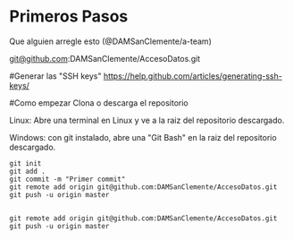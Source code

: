 # Primeros Pasos
Que alguien arregle esto (@DAMSanClemente/a-team)


git@github.com:DAMSanClemente/AccesoDatos.git



#Generar las "SSH keys"
https://help.github.com/articles/generating-ssh-keys/


#Como empezar
Clona o descarga el repositorio

Linux: Abre una terminal en Linux y ve a la raiz del repositorio descargado.

Windows: con git instalado, abre una "Git Bash" en la raiz del repositorio descargado. 

    git init
    git add .
    git commit -m "Primer commit"
    git remote add origin git@github.com:DAMSanClemente/AccesoDatos.git
    git push -u origin master


    git remote add origin git@github.com:DAMSanClemente/AccesoDatos.git
    git push -u origin master
